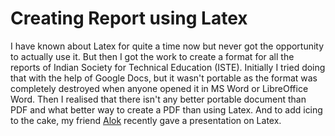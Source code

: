 # Creating Report using Latex

I have known about Latex for quite a time now but never got the opportunity to actually use it. 
But then I got the work to create a format for all the reports of Indian Society for Technical Education (ISTE).
Initially I tried doing that with the help of Google Docs, but it wasn't portable as the format was completely destroyed when anyone opened it in MS Word or LibreOffice Word.
Then I realised that there isn't any better portable document than PDF and what better way to create a PDF than using Latex.
And to add icing to the cake, my friend [Alok](www.github.com/AkMecha) recently gave a presentation on Latex.
